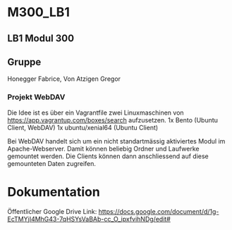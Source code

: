 # M300_LB1

## LB1 Modul 300

## Gruppe

Honegger Fabrice, Von Atzigen Gregor

### Projekt WebDAV
Die Idee ist es über ein Vagrantfile zwei Linuxmaschinen von https://app.vagrantup.com/boxes/search aufzusetzen.
1x Bento (Ubuntu Client, WebDAV)
1x ubuntu/xenial64 (Ubuntu Client)

Bei WebDAV handelt sich um ein nicht standartmässig aktiviertes Modul im Apache-Webserver. Damit können beliebig Ordner und Laufwerke gemountet werden. Die Clients können dann anschliessend auf diese gemounteten Daten zugreifen.



# Dokumentation

Öffentlicher Google Drive Link: https://docs.google.com/document/d/1g-EcTMYjI4MhG43-7qHSYsVaBAb-cc_O_ipxfvihNDg/edit#
